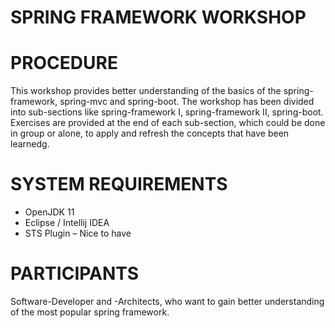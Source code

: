 # SPRING FRAMEWORK WORKSHOP

# PROCEDURE
This workshop provides better understanding of the basics of the spring-framework, spring-mvc and spring-boot. The workshop has been divided into sub-sections like spring-framework I, spring-framework II, spring-boot. Exercises are provided at the end of each sub-section, which could be done in group or alone, to apply and refresh the concepts that have been learnedg. 

# SYSTEM REQUIREMENTS
- OpenJDK 11 
- Eclipse / Intellij IDEA
- STS Plugin – Nice to have


# PARTICIPANTS
Software-Developer and -Architects, who want to gain better understanding of the most popular spring framework. 

